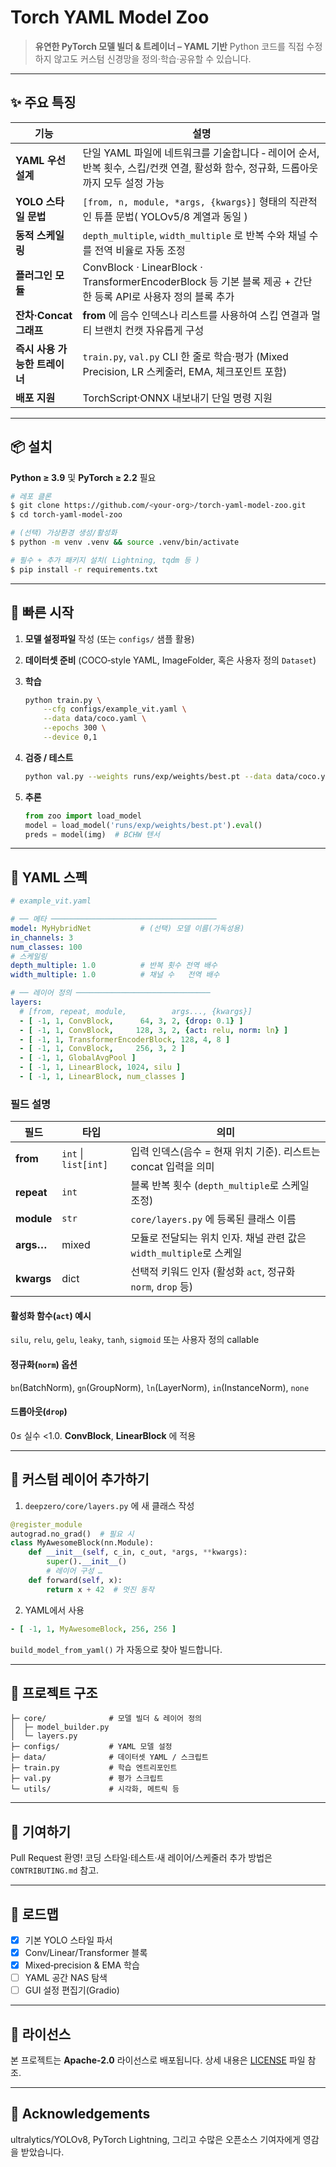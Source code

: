 # Torch YAML Model Zoo

> **유연한 PyTorch 모델 빌더 & 트레이너 – YAML 기반**
> Python 코드를 직접 수정하지 않고도 커스텀 신경망을 정의·학습·공유할 수 있습니다.

---

## ✨ 주요 특징

| 기능                 | 설명                                                                                      |
| ------------------ | --------------------------------------------------------------------------------------- |
| **YAML 우선 설계**     | 단일 YAML 파일에 네트워크를 기술합니다 ‑ 레이어 순서, 반복 횟수, 스킵/컨캣 연결, 활성화 함수, 정규화, 드롭아웃까지 모두 설정 가능         |
| **YOLO 스타일 문법**    | `[from, n, module, *args, {kwargs}]` 형태의 직관적인 튜플 문법( YOLOv5/8 계열과 동일 )                  |
| **동적 스케일링**        | `depth_multiple`, `width_multiple` 로 반복 수와 채널 수를 전역 비율로 자동 조정                           |
| **플러그인 모듈**        | ConvBlock · LinearBlock · TransformerEncoderBlock 등 기본 블록 제공 + 간단한 등록 API로 사용자 정의 블록 추가 |
| **잔차·Concat 그래프**  | **from** 에 음수 인덱스나 리스트를 사용하여 스킵 연결과 멀티 브랜치 컨캣 자유롭게 구성                                   |
| **즉시 사용 가능한 트레이너** | `train.py`, `val.py` CLI 한 줄로 학습·평가 (Mixed Precision, LR 스케줄러, EMA, 체크포인트 포함)           |
| **배포 지원**          | TorchScript·ONNX 내보내기 단일 명령 지원                                                          |

---

## 📦 설치

**Python ≥ 3.9** 및 **PyTorch ≥ 2.2** 필요

```bash
# 레포 클론
$ git clone https://github.com/<your-org>/torch-yaml-model-zoo.git
$ cd torch-yaml-model-zoo

# (선택) 가상환경 생성/활성화
$ python -m venv .venv && source .venv/bin/activate

# 필수 + 추가 패키지 설치( Lightning, tqdm 등 )
$ pip install -r requirements.txt
```

---

## 🚀 빠른 시작

1. **모델 설정파일** 작성 (또는 `configs/` 샘플 활용)
2. **데이터셋 준비** (COCO‑style YAML, ImageFolder, 혹은 사용자 정의 `Dataset`)
3. **학습**

   ```bash
   python train.py \
       --cfg configs/example_vit.yaml \
       --data data/coco.yaml \
       --epochs 300 \
       --device 0,1
   ```
4. **검증 / 테스트**

   ```bash
   python val.py --weights runs/exp/weights/best.pt --data data/coco.yaml
   ```
5. **추론**

   ```python
   from zoo import load_model
   model = load_model('runs/exp/weights/best.pt').eval()
   preds = model(img)  # BCHW 텐서
   ```

---

## 📝 YAML 스펙

```yaml
# example_vit.yaml

# ── 메타 ─────────────────────────────────────
model: MyHybridNet           # (선택) 모델 이름(가독성용)
in_channels: 3
num_classes: 100
# 스케일링
depth_multiple: 1.0          # 반복 횟수 전역 배수
width_multiple: 1.0          # 채널 수   전역 배수

# ── 레이어 정의 ──────────────────────────────
layers:
  # [from, repeat, module,          args..., {kwargs}]
  - [ -1, 1, ConvBlock,      64, 3, 2, {drop: 0.1} ]
  - [ -1, 1, ConvBlock,     128, 3, 2, {act: relu, norm: ln} ]
  - [ -1, 1, TransformerEncoderBlock, 128, 4, 8 ]
  - [ -1, 1, ConvBlock,     256, 3, 2 ]
  - [ -1, 1, GlobalAvgPool ]
  - [ -1, 1, LinearBlock, 1024, silu ]
  - [ -1, 1, LinearBlock, num_classes ]
```

### 필드 설명

| 필드         | 타입                   | 의미                                             |
| ---------- | -------------------- | ---------------------------------------------- |
| **from**   | `int` \| `list[int]` | 입력 인덱스(음수 = 현재 위치 기준). 리스트는 concat 입력을 의미      |
| **repeat** | `int`                | 블록 반복 횟수 (`depth_multiple`로 스케일 조정)            |
| **module** | `str`                | `core/layers.py` 에 등록된 클래스 이름                  |
| **args…**  | mixed                | 모듈로 전달되는 위치 인자. 채널 관련 값은 `width_multiple`로 스케일 |
| **kwargs** | dict                 | 선택적 키워드 인자 (활성화 `act`, 정규화 `norm`, `drop` 등)   |

#### 활성화 함수(`act`) 예시

`silu`, `relu`, `gelu`, `leaky`, `tanh`, `sigmoid` 또는 사용자 정의 callable

#### 정규화(`norm`) 옵션

`bn`(BatchNorm), `gn`(GroupNorm), `ln`(LayerNorm), `in`(InstanceNorm), `none`

#### 드롭아웃(`drop`)

0≤ 실수 <1.0. **ConvBlock**, **LinearBlock** 에 적용

---

## 🔧 커스텀 레이어 추가하기

1. `deepzero/core/layers.py` 에 새 클래스 작성

```python
@register_module
autograd.no_grad()  # 필요 시
class MyAwesomeBlock(nn.Module):
    def __init__(self, c_in, c_out, *args, **kwargs):
        super().__init__()
        # 레이어 구성 …
    def forward(self, x):
        return x + 42  # 멋진 동작
```

2. YAML에서 사용

```yaml
- [ -1, 1, MyAwesomeBlock, 256, 256 ]
```

`build_model_from_yaml()` 가 자동으로 찾아 빌드합니다.

---

## 📂 프로젝트 구조

```
├─ core/              # 모델 빌더 & 레이어 정의
│  ├─ model_builder.py
│  └─ layers.py
├─ configs/           # YAML 모델 설정
├─ data/              # 데이터셋 YAML / 스크립트
├─ train.py           # 학습 엔트리포인트
├─ val.py             # 평가 스크립트
└─ utils/             # 시각화, 메트릭 등
```

---

## 🤝 기여하기

Pull Request 환영!  코딩 스타일·테스트·새 레이어/스케줄러 추가 방법은 `CONTRIBUTING.md` 참고.

---

## 📅 로드맵

* [x] 기본 YOLO 스타일 파서
* [x] Conv/Linear/Transformer 블록
* [x] Mixed‑precision & EMA 학습
* [ ] YAML 공간 NAS 탐색
* [ ] GUI 설정 편집기(Gradio)

---

## 📜 라이선스

본 프로젝트는 **Apache-2.0** 라이선스로 배포됩니다. 상세 내용은 [LICENSE](LICENSE) 파일 참조.

---

## 🙌 Acknowledgements

ultralytics/YOLOv8, PyTorch Lightning, 그리고 수많은 오픈소스 기여자에게 영감을 받았습니다.
